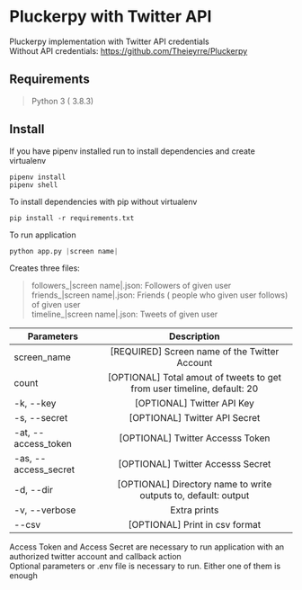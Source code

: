 # Pluckerpy with Twitter API

Pluckerpy implementation with Twitter API credentials  
Without API credentials: https://github.com/Theieyrre/Pluckerpy

## Requirements
> Python 3 ( 3.8.3)

## Install

If you have pipenv installed run to install dependencies and create virtualenv 
```
pipenv install
pipenv shell
```

To install dependencies with pip without virtualenv 
```
pip install -r requirements.txt
```

To run application
```python
python app.py |screen name|
```

Creates three files:
>followers_|screen name|.json: Followers of given user  
>friends_|screen name|.json: Friends ( people who given user follows) of given user  
>timeline_|screen name|.json: Tweets of given user

| Parameters   |      Description      |
|----------|:-------------:|
| screen_name |  [REQUIRED] Screen name of the Twitter Account |
| count |  [OPTIONAL] Total amout of tweets to get from user timeline, default: 20 |
| -k, --key |  [OPTIONAL] Twitter API Key |
| -s, --secret |  [OPTIONAL] Twitter API Secret |
| -at, --access_token |  [OPTIONAL] Twitter Accesss Token |
| -as, --access_secret |  [OPTIONAL] Twitter Accesss Secret |
| -d, --dir |  [OPTIONAL] Directory name to write outputs to, default: output|
| -v, --verbose |  Extra prints |
| --csv |  [OPTIONAL] Print in csv format |

Access Token and Access Secret are necessary to run application with an authorized twitter account and callback action  
Optional parameters or .env file is necessary to run. Either one of them is enough 

